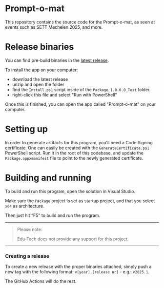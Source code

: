 # Prompt-o-mat

This repository contains the source code for the Prompt-o-mat, as seen at events such as SETT Mechelen 2025, and more.

# Release binaries

You can find pre-build binaries in the [latest release](https://github.com/Edu-Tech-Group/Prompt-o-mat/releases/latest).

To install the app on your computer:
- download the latest release
- unzip and open the folder
- find the `Install.ps1` script inside of the `Package_1.0.0.0_Test` folder.
- right-click this file and select "Run with PowerShell"

Once this is finished, you can open the app called "Prompt-o-mat" on your computer.

# Setting up

In order to generate artifacts for this program, you'll need a Code Signing certificate. One can easily be created with the `GenerateCertificate.ps1` PowerShell script.
Run it in the root of this codebase, and update the `Package.appxmanifest` file to point to the newly generated certificate.

# Building and running

To build and run this program, open the solution in Visual Studio.

Make sure the `Package` project is set as startup project, and that you select `x64` as architecture.

Then just hit "F5" to build and run the program.


---

> Please note:
>
> Edu-Tech does not provide any support for this project.


---

### Creating a release

To create a new release with the proper binaries attached, simply push a new tag with the following format: `v[year].[release nr]` - e.g.: `v2025.1`.

The GitHub Actions will do the rest.
